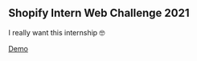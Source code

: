 ## Shopify Intern Web Challenge 2021

I really want this internship 🤓

[Demo](https://vigilant-stonebraker-cc2e3a.netlify.app/)
